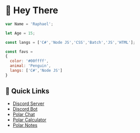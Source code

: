 # 👋 Hey There

```js
var Name = 'Raphael';

let Age = 15;

const langs = ['C#','Node JS','CSS','Batch','JS','HTML'];

const favs = 
{
  color: '#00ffff',
  animal: 'Penguin',
  langs: ['C#','Node JS']
}
```

## 🌠 Quick Links

* [Discord Server](https://dsc.gg/polar69)
* [Discord Bot](https://dsc.gg/rumpy)
* [Polar Chat](https://polar-chatty.polar-69.repl.co/)
* [Polar Calculator](https://polar-69.github.io/Calculator/)
* [Polar Notes](https://Polar-Notes.polar-69.repl.co)
